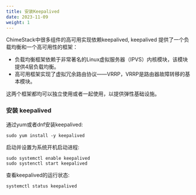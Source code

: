 ```yaml
---
title: 安装Keepalived 
date: 2023-11-09
weight: 1
---
```


ChimeStack中很多组件的高可用实现依赖keepalived, keepalived 提供了一个负载均衡和一个高可用性的框架：

- 负载均衡框架依赖于非常著名的Linux虚拟服务器（IPVS）内核模块，该模块提供4层负载均衡。
- 高可用框架实现了虚拟冗余路由协议——VRRP，VRRP是路由器故障转移的基本模块。 

这两个框架都均可以独立使用或者一起使用，以提供弹性基础设施。


### 安装 keepalived 

通过yum或者dnf安装keepalived: 

```
sudo yum install -y keepalived
```

启动并设置为系统开机启动进程:

```
sudo systemctl enable keepalived
sudo systenctl start keepalived
```

查看keepalived的运行状态:

```
systemctl status keepalived
```